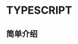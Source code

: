 # TYPESCRIPT

## 简单介绍

<script setup>
import testline from "/components/Line/test.vue"
</script>

<testline></testline>
